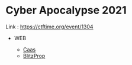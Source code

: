 # Cyber Apocalypse 2021

Link : https://ctftime.org/event/1304

- WEB

  - [Caas](https://github.com/Ch3lLIST4/CTF-Writeups-2021/blob/main/Cyber-Apocalypse-2021/chals/Caas.md)
  - [BlitzProp](https://github.com/Ch3lLIST4/CTF-Writeups-2021/blob/main/Cyber-Apocalypse-2021/chals/BlitzProp.md)

